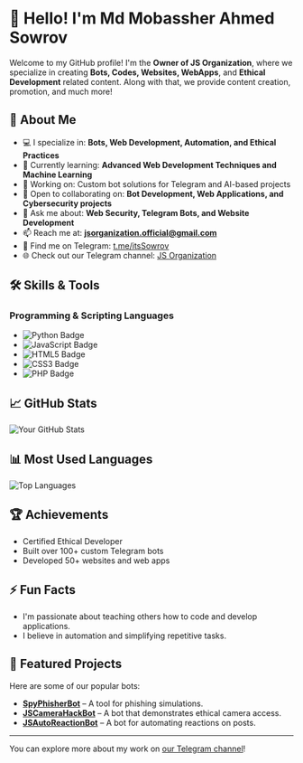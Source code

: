# 👋 Hello! I'm Md Mobassher Ahmed Sowrov

Welcome to my GitHub profile! I'm the **Owner of JS Organization**, where we specialize in creating **Bots, Codes, Websites, WebApps**, and **Ethical Development** related content. Along with that, we provide content creation, promotion, and much more!

## 🚀 About Me
- 💻 I specialize in: **Bots, Web Development, Automation, and Ethical Practices**
- 🌱 Currently learning: **Advanced Web Development Techniques and Machine Learning**
- 🔭 Working on: Custom bot solutions for Telegram and AI-based projects
- 🤝 Open to collaborating on: **Bot Development, Web Applications, and Cybersecurity projects**
- 💬 Ask me about: **Web Security, Telegram Bots, and Website Development**
- 📫 Reach me at: **jsorganization.official@gmail.com**
- 🔗 Find me on Telegram: [t.me/itsSowrov](https://t.me/itsSowrov)
- 🌐 Check out our Telegram channel: [JS Organization](https://t.me/JSOrganization)

## 🛠️ Skills & Tools
### Programming & Scripting Languages
- ![Python Badge](https://img.shields.io/badge/Python-3776AB?style=for-the-badge&logo=python&logoColor=white)
- ![JavaScript Badge](https://img.shields.io/badge/JavaScript-F7DF1E?style=for-the-badge&logo=javascript&logoColor=black)
- ![HTML5 Badge](https://img.shields.io/badge/HTML5-E34F26?style=for-the-badge&logo=html5&logoColor=white)
- ![CSS3 Badge](https://img.shields.io/badge/CSS3-1572B6?style=for-the-badge&logo=css3&logoColor=white)
- ![PHP Badge](https://img.shields.io/badge/PHP-777BB4?style=for-the-badge&logo=php&logoColor=white)


## 📈 GitHub Stats
![Your GitHub Stats](https://github-readme-stats.vercel.app/api?username=MdMobassherAhmedSowrov&show_icons=true&theme=radical)

## 📊 Most Used Languages
![Top Languages](https://github-readme-stats.vercel.app/api/top-langs/?username=MdMobassherAhmedSowrov&layout=compact)

## 🏆 Achievements
- Certified Ethical Developer
- Built over 100+ custom Telegram bots
- Developed 50+ websites and web apps

## ⚡ Fun Facts
- I'm passionate about teaching others how to code and develop applications.
- I believe in automation and simplifying repetitive tasks.

## 🌟 Featured Projects
Here are some of our popular bots:
- [**SpyPhisherBot**](https://t.me/SpyPhisherBot) – A tool for phishing simulations.
- [**JSCameraHackBot**](https://t.me/JSCameraHackBot) – A bot that demonstrates ethical camera access.
- [**JSAutoReactionBot**](https://t.me/JSAutoReactionBot) – A bot for automating reactions on posts.

---
You can explore more about my work on [our Telegram channel](https://t.me/JSOrganization)!
